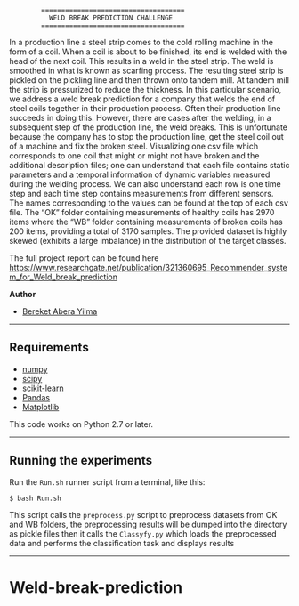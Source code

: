 
            ====================================
              WELD BREAK PREDICTION CHALLENGE
            ====================================
In a production line a steel strip comes to the cold rolling machine in the form of a coil. When a coil is about to be finished, its end is welded with the head of the next coil. This results in a weld in the steel strip. The weld is smoothed in what is known as scarfing process. The resulting steel strip is pickled on the pickling line and then thrown onto tandem mill. At tandem mill the strip is pressurized to reduce the thickness. In this particular scenario, we address a weld break prediction for a company that welds the end of steel coils together in their production process. Often their production line succeeds in doing this. However, there are cases after the welding, in a subsequent step of the production line, the weld breaks. This is unfortunate because the company has to stop the production line, get the steel coil out of a machine and fix the broken steel. Visualizing one csv file which corresponds to one coil that might or might not have broken and the additional description files; one can understand that each file contains static parameters and a temporal information of dynamic variables measured during the welding process. We can also understand each row is one time step and each time step contains measurements from different sensors. The names corresponding to the values can be found at the top of each csv file. The “OK” folder containing measurements of healthy coils has 2970 items where the “WB” folder containing measurements of broken coils has 200 items, providing a total of 3170 samples. The provided dataset is highly skewed (exhibits a large imbalance) in the distribution of the target classes.

The full project report can be found here https://www.researchgate.net/publication/321360695_Recommender_system_for_Weld_break_prediction

**Author**
- [Bereket Abera Yilma](bereketabera.yilma@studenti.unitn.it)

* * *

## Requirements

- [numpy](www.numpy.org/)
- [scipy](www.scipy.org/)
- [scikit-learn](scikit-learn.org/)
- [Pandas](pandas.pydata.org/)
- [Matplotlib](https://matplotlib.org/)

This code  works on Python 2.7 or later.

* * *

## Running the  experiments

Run the `Run.sh` runner script from a terminal, like this:
```
$ bash Run.sh
```
 This script calls the `preprocess.py` script to preprocess datasets from OK and WB folders,
 the  preprocessing results will be dumped into the directory as pickle files
 then it calls the `Classyfy.py` which loads the preprocessed data and performs the classification task
 and displays results

* * *
# Weld-break-prediction
